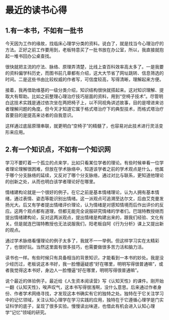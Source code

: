 # 最近的读书心得


## 1.有一本书，不如有一批书

今天因为工作的缘故，找临床心理学分类的资料。说白了，就是找当今心理治疗的方法。正好之前工作要用到，老板特意买了一批书放在办公室，所以，我直接就抱起一堆书回办公桌查找。

很快就把主流的疗法、脉络、原理弄清楚，比线上查百科效率高太多了。一是我要的资料偏学科历史，而图书前几章都有介绍，这大大节省了网址跳转、信息筛选的时间。二是这些书由比较权威的作者写，可信度较高，写得清晰，理解起来方便。

接着，我再借助维基的一级分类介绍，知识结构很快就搭起来。这对知识理解、提取大有帮助。比如之前整理心理治疗技巧层面的资料，用到“空椅子技术”。尽管明白这技术实践是通过依次坐在两把椅子上，以不同视角讲述故事，目的是增进来访者理解问题的角度。但今天才知道它属于格式塔治疗下的典型技术，而格式塔治疗首要目的是提高来访者的自我意识。

这样通过底层原理串联，就更明白“空椅子”的精髓了，也容易对此技术进行灵活变形来应用。

## 2.有一个知识点，不如有一个知识网

学习不要盯着一个孤立的点来学，比如只看某位学者的理论。有些时候单看一位学者理论理解很困难，但放在学术脉络中，知道该学者之前的学术观点是什么，他属于哪个分支脉络的延续，又反对了哪个分支脉络，通过对比与联系，更知道他理论的创新之处，从而也明白该学者理论好在哪里。

情绪建构论就是一个很好的例子。在它之前是基本情绪理论，认为人拥有基本情绪，通过表情、姿态等能识别出情绪。这一派观点可追溯至达尔文，后由艾克曼发扬光大。后又有学者提出情绪评价理论，认为情绪是对感知情境而后作出评价的反应。这两个观点都有道理，但都无能完全说服研究情绪的学者们。巴瑞特教授继而提出情绪建构论，反对这两派观点，提出情绪是构建出来的，跟我们经验、文化有关。但是就连巴瑞特教授也无法说服我们，阳老板自阿《行为分析》课上又提出新的观点。

通过学术脉络看懂理论的例子太多了，我就不一一举例。但这样学习实在太精彩了，也很好玩。当然这里面有很多技巧，也需要做很多苦力活和脑力活。

读书也一样。有些时候只有具备相当的背景知识，才能看到一本书的妙处。我是没少经历过，老板说这本书好，我一脸懵逼疑惑“好在哪里，明明写得很普通嘛”，或者我觉得这本书好，身边人一脸懵逼“好在哪里，明明写得很普通嘛”。

说个最近的体验例子。最近给《人生资本阅读营》写《认知天性》的课件。刚开始一翻《认知天性》，唉声叹气，这本书写得很浅啊，没什么意思。后来通过作者身份、作者学术网络寻找，才发现这本书确实有它的独特之处。独特在于它关注学习中的记忆领域，关注认知心理学在学习实践的应用，独特在于它遵循心理学是门实证科学的底子，呈现了很多实验。慢慢读出味道，也借此有机会进入认知心理学“记忆”领域的研究。

